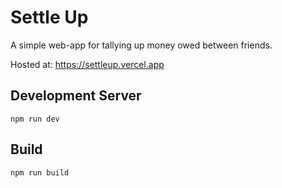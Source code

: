 # Settle Up

A simple web-app for tallying up money owed between friends.

Hosted at: https://settleup.vercel.app

## Development Server

```
npm run dev
```

## Build

```
npm run build
```
